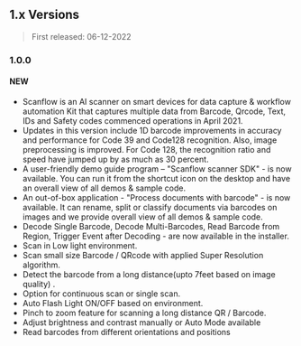 ## 1.x Versions <i class="fa fa-caret-down"></i>

<div class="fold-panel-start"></div>

> First released: 06-12-2022

### 1.0.0

#### NEW

- Scanflow is an AI scanner on smart devices for data capture & workflow automation Kit that captures multiple data from Barcode,  Qrcode,  Text, IDs and Safety codes commenced operations in April 2021.
- Updates in this version include 1D barcode improvements in accuracy and performance for Code 39 and Code128 recognition. Also, image preprocessing is improved. For Code 128, the recognition ratio and speed have jumped up by as much as 30 percent.
- A user-friendly demo guide program – "Scanflow scanner SDK" - is now available. You can run it from the shortcut icon on the desktop and have an overall view of all demos & sample code.
- An out-of-box application - "Process documents with barcode" - is now available. It can rename, split or classify documents via barcodes on images and we provide overall view of all demos & sample code.
- Decode Single Barcode, Decode Multi-Barcodes, Read Barcode from Region, Trigger Event after Decoding - are now available in the installer.
- Scan in Low light environment. 
- Scan small size Barcode / QRcode with applied Super Resolution algorithm.
- Detect the barcode from a long distance(upto 7feet based on image quality) .
- Option for continuous scan or single scan.
- Auto Flash Light ON/OFF based on environment.
- Pinch to zoom feature for scanning a long distance QR / Barcode.
- Adjust brightness and contrast manually or Auto Mode available
- Read barcodes from different orientations and positions

<div class="fold-panel-end"></div>
